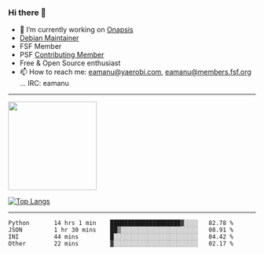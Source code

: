 ### Hi there 👋


- 🔭 I’m currently working on [Onapsis](http://onapsis.com)
- [Debian Maintainer](https://qa.debian.org/developer.php?login=eamanu%40yaerobi.com)
- FSF Member
- PSF [Contributing Member](https://www.python.org/psf/membership/#what-membership-classes-are-there)
- Free & Open Source enthusiast 
- 📫 How to reach me: eamanu@yaerobi.com, eamanu@members.fsf.org ... IRC: eamanu

---

<img height="180em" src="https://github-readme-stats.vercel.app/api?theme=dark&username=eamanu&show_icons=true&hide_border=true&&count_private=true&include_all_commits=true" />

[![Top Langs](https://github-readme-stats.vercel.app/api/top-langs/?theme=dark&username=eamanu&layout=compact)](https://github.com/anuraghazra/github-readme-stats)

---

<!--START_SECTION:waka-->

```text
Python       14 hrs 1 min    ████████████████████▓░░░░   82.78 %
JSON         1 hr 30 mins    ██▒░░░░░░░░░░░░░░░░░░░░░░   08.91 %
INI          44 mins         █░░░░░░░░░░░░░░░░░░░░░░░░   04.42 %
Other        22 mins         ▓░░░░░░░░░░░░░░░░░░░░░░░░   02.17 %
```

<!--END_SECTION:waka-->
